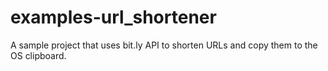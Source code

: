 # examples-url_shortener
A sample project that uses bit.ly API to shorten URLs and copy them to the OS clipboard.
